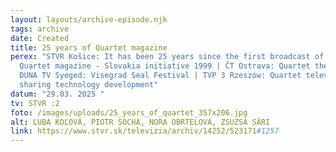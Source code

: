 ```yaml
---
layout: layouts/archive-episode.njk
tags: archive
date: Created
title: 25 years of Quartet magazine
perex: "STVR Košice: It has been 25 years since the first broadcast of the
  Quartet magazine - Slovakia initiative 1999 | ČT Ostrava: Quartet theme song |
  DUNA TV Syeged: Visegrad Seal Festival | TVP 3 Rzeszów: Quartet television
  sharing technology development"
datum: "29.03. 2025 "
tv: STVR :2
foto: /images/uploads/25_years_of_quartet_357x206.jpg
alt: ĽUBA KOĽOVÁ, PIOTR SOCHA, NORA OBRTELOVÁ, ZSUZSA SÁRI
link: https://www.stvr.sk/televizia/archiv/14252/523171#1257
---
```

